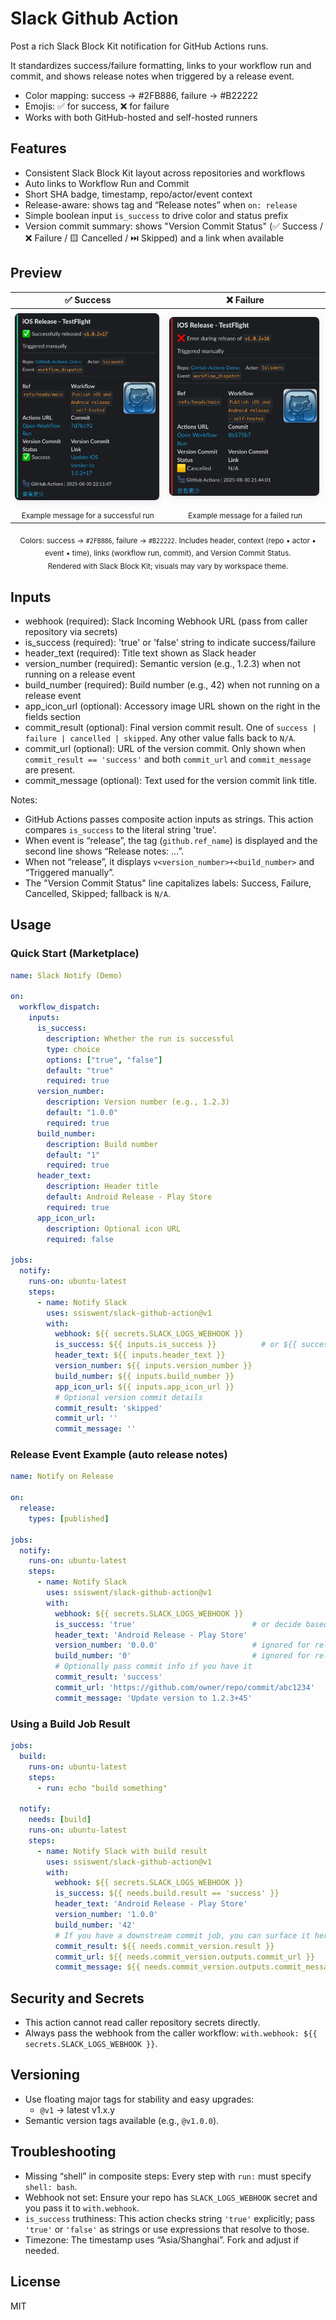 # Slack Github Action

Post a rich Slack Block Kit notification for GitHub Actions runs.

It standardizes success/failure formatting, links to your workflow run and commit, and shows release notes when triggered by a release event.

- Color mapping: success → #2FB886, failure → #B22222
- Emojis: ✅ for success, ❌ for failure
- Works with both GitHub-hosted and self-hosted runners

## Features

- Consistent Slack Block Kit layout across repositories and workflows
- Auto links to Workflow Run and Commit
- Short SHA badge, timestamp, repo/actor/event context
- Release-aware: shows tag and “Release notes” when `on: release`
- Simple boolean input `is_success` to drive color and status prefix
- Version commit summary: shows "Version Commit Status" (✅ Success / ❌ Failure / 🟨 Cancelled / ⏭️ Skipped) and a link when available

## Preview

<table style="width:100%;table-layout:fixed;border-collapse:collapse;">
  <thead>
    <tr>
      <th align="center">✅ Success</th>
      <th align="center">❌ Failure</th>
    </tr>
  </thead>
  <tbody>
    <tr>
      <td style="padding:6px;"><img src="./preview/success.png" alt="Slack Notification - Success preview showing green theme and passed Version Commit Status" width="98%" style="border-radius:8px;border:1px solid #e5e7eb;box-shadow:0 2px 12px rgba(0,0,0,.08);" /></td>
      <td style="padding:6px;"><img src="./preview/failure.png" alt="Slack Notification - Failure preview showing red theme and failed Version Commit Status" width="98%" style="border-radius:8px;border:1px solid #e5e7eb;box-shadow:0 2px 12px rgba(0,0,0,.08);" /></td>
    </tr>
    <tr>
      <td align="center"><sub>Example message for a successful run</sub></td>
      <td align="center"><sub>Example message for a failed run</sub></td>
    </tr>
  </tbody>
</table>

<p align="center">
  <sub>Colors: success → <code>#2FB886</code>, failure → <code>#B22222</code>. Includes header, context (repo • actor • event • time), links (workflow run, commit), and Version Commit Status.</sub>
  <br/>
  <sub>Rendered with Slack Block Kit; visuals may vary by workspace theme.</sub>
</p>

## Inputs

- webhook (required): Slack Incoming Webhook URL (pass from caller repository via secrets)
- is_success (required): 'true' or 'false' string to indicate success/failure
- header_text (required): Title text shown as Slack header
- version_number (required): Semantic version (e.g., 1.2.3) when not running on a release event
- build_number (required): Build number (e.g., 42) when not running on a release event
- app_icon_url (optional): Accessory image URL shown on the right in the fields section
- commit_result (optional): Final version commit result. One of `success | failure | cancelled | skipped`. Any other value falls back to `N/A`.
- commit_url (optional): URL of the version commit. Only shown when `commit_result == 'success'` and both `commit_url` and `commit_message` are present.
- commit_message (optional): Text used for the version commit link title.

Notes:
- GitHub Actions passes composite action inputs as strings. This action compares `is_success` to the literal string 'true'.
- When event is “release”, the tag (`github.ref_name`) is displayed and the second line shows “Release notes: …”.
- When not “release”, it displays `v<version_number>+<build_number>` and “Triggered manually”.
- The "Version Commit Status" line capitalizes labels: Success, Failure, Cancelled, Skipped; fallback is `N/A`.

## Usage

### Quick Start (Marketplace)

```yaml
name: Slack Notify (Demo)

on:
  workflow_dispatch:
    inputs:
      is_success:
        description: Whether the run is successful
        type: choice
        options: ["true", "false"]
        default: "true"
        required: true
      version_number:
        description: Version number (e.g., 1.2.3)
        default: "1.0.0"
        required: true
      build_number:
        description: Build number
        default: "1"
        required: true
      header_text:
        description: Header title
        default: Android Release - Play Store
        required: true
      app_icon_url:
        description: Optional icon URL
        required: false

jobs:
  notify:
    runs-on: ubuntu-latest
    steps:
      - name: Notify Slack
        uses: ssiswent/slack-github-action@v1
        with:
          webhook: ${{ secrets.SLACK_LOGS_WEBHOOK }}
          is_success: ${{ inputs.is_success }}          # or ${{ success() }}
          header_text: ${{ inputs.header_text }}
          version_number: ${{ inputs.version_number }}
          build_number: ${{ inputs.build_number }}
          app_icon_url: ${{ inputs.app_icon_url }}
          # Optional version commit details
          commit_result: 'skipped'
          commit_url: ''
          commit_message: ''
```

### Release Event Example (auto release notes)

```yaml
name: Notify on Release

on:
  release:
    types: [published]

jobs:
  notify:
    runs-on: ubuntu-latest
    steps:
      - name: Notify Slack
        uses: ssiswent/slack-github-action@v1
        with:
          webhook: ${{ secrets.SLACK_LOGS_WEBHOOK }}
          is_success: 'true'                          # or decide based on prior jobs
          header_text: 'Android Release - Play Store'
          version_number: '0.0.0'                     # ignored for release event
          build_number: '0'                           # ignored for release event
          # Optionally pass commit info if you have it
          commit_result: 'success'
          commit_url: 'https://github.com/owner/repo/commit/abc1234'
          commit_message: 'Update version to 1.2.3+45'
```

### Using a Build Job Result

```yaml
jobs:
  build:
    runs-on: ubuntu-latest
    steps:
      - run: echo "build something"

  notify:
    needs: [build]
    runs-on: ubuntu-latest
    steps:
      - name: Notify Slack with build result
        uses: ssiswent/slack-github-action@v1
        with:
          webhook: ${{ secrets.SLACK_LOGS_WEBHOOK }}
          is_success: ${{ needs.build.result == 'success' }}
          header_text: 'Android Release - Play Store'
          version_number: '1.0.0'
          build_number: '42'
          # If you have a downstream commit job, you can surface it here
          commit_result: ${{ needs.commit_version.result }}
          commit_url: ${{ needs.commit_version.outputs.commit_url }}
          commit_message: ${{ needs.commit_version.outputs.commit_message }}
```

## Security and Secrets

- This action cannot read caller repository secrets directly.
- Always pass the webhook from the caller workflow: `with.webhook: ${{ secrets.SLACK_LOGS_WEBHOOK }}`.

## Versioning

- Use floating major tags for stability and easy upgrades:
  - `@v1` → latest v1.x.y
- Semantic version tags available (e.g., `@v1.0.0`).

## Troubleshooting

- Missing “shell” in composite steps: Every step with `run:` must specify `shell: bash`.
- Webhook not set: Ensure your repo has `SLACK_LOGS_WEBHOOK` secret and you pass it to `with.webhook`.
- `is_success` truthiness: This action checks string `'true'` explicitly; pass `'true'` or `'false'` as strings or use expressions that resolve to those.
- Timezone: The timestamp uses “Asia/Shanghai”. Fork and adjust if needed.

## License

MIT
